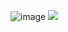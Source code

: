 ![image](https://user-images.githubusercontent.com/111730344/229139045-c51b45e8-eb33-4f82-837c-92b53dc762ba.png)
<img src= "https://skillicons.dev/icons?i=ts,js,c,java,powershell,html,css"/>
